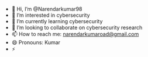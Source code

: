 - 👋 Hi, I’m @Narendarkumar98
- 👀 I’m interested in cybersecurity
- 🌱 I’m currently learning cybersecurity 
- 💞️ I’m looking to collaborate on cybersecurity research
- 📫 How to reach me: narendarkumaroad@gmail.com
- 😄 Pronouns: Kumar
- ⚡

<!---
Narendarkumar98/Narendarkumar98 is a ✨ special ✨ repository because its `README.md` (this file) appears on your GitHub profile.
You can click the Preview link to take a look at your changes.
--->
